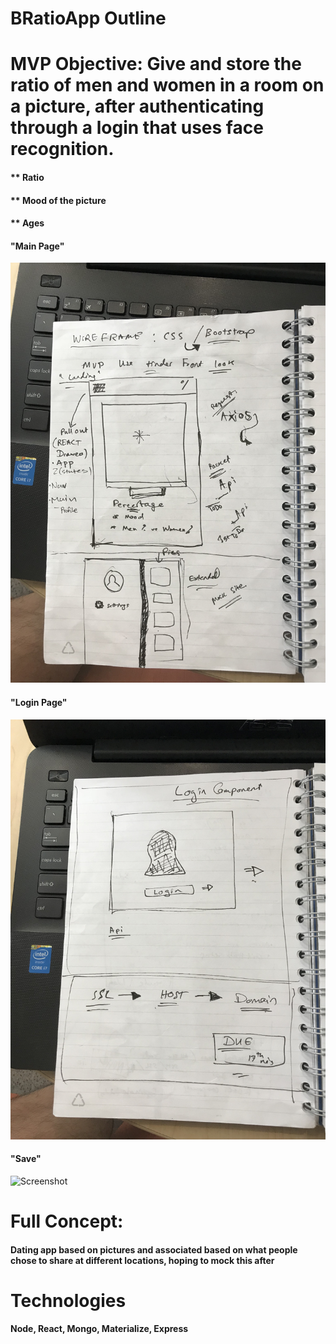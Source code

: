 # BRatioApp Outline

# MVP Objective: Give and store the ratio of men and women in a room on a picture, after authenticating through a login that uses face recognition.
 #### ** Ratio
 #### ** Mood of the picture
 #### ** Ages

#### "Main Page"
![Screenshot](backend.jpg)

#### "Login Page"
![Screenshot](backend2.jpeg)

#### "Save"
![Screenshot](save.jpeg)


# Full Concept: 
#### Dating app based on pictures and associated based on what people chose to share at different locations, hoping to mock this after

# Technologies
#### Node, React, Mongo, Materialize, Express
